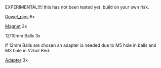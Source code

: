 EXPERIMENTAL!!!!
this has not been tested yet. build on your own risk.

[Dowel_pins](https://www.ratrig.com/dowel-pin-3-0mm-x-35-0mm.html) 6x

[Magnet](https://www.ratrig.com/magnet-20-x-10-x-5mm-two-hole-m3-countersink-screws.html) 3x

12/10mm Balls 3x

If 12mm Balls are chosen an adapter is needed due to M5 hole in balls and M3 hole in Vzbot Bed.

[Adapter](https://tameson.nl/fittingen/draadfitting/verloopnippel/verloopring/messing/fl2s-fm-b-m3-m5-m3-x-m5-f-m-messing-verloopring-16-bar.html?) 3x
